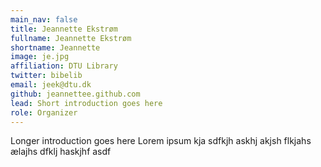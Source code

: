 ```yaml
---
main_nav: false
title: Jeannette Ekstrøm
fullname: Jeannette Ekstrøm
shortname: Jeannette 
image: je.jpg
affiliation: DTU Library
twitter: bibelib
email: jeek@dtu.dk
github: jeannettee.github.com
lead: Short introduction goes here
role: Organizer
---
```


Longer introduction goes here Lorem ipsum kja sdfkjh askhj akjsh flkjahs 
ælajhs dfklj haskjhf asdf

